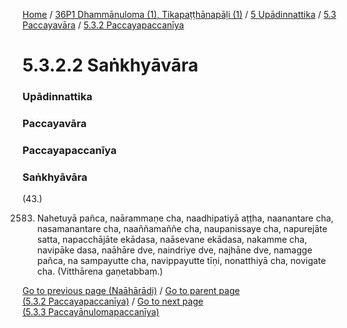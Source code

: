 
[Home](/) / [36P1 Dhammānuloma (1), Tikapaṭṭhānapāḷi (1)](../../../../36P1.md) / [5 Upādinnattika](../../../5.md) / [5.3 Paccayavāra](../../5.3.md) / [5.3.2 Paccayapaccanīya](../5.3.2.md)

# 5.3.2.2 Saṅkhyāvāra

### Upādinnattika

### Paccayavāra

### Paccayapaccanīya

### Saṅkhyāvāra

(43.)

2583. Nahetuyā pañca, naārammaṇe cha, naadhipatiyā aṭṭha, naanantare cha, nasamanantare cha, naaññamaññe cha, naupanissaye cha, napurejāte satta, napacchājāte ekādasa, naāsevane ekādasa, nakamme cha, navipāke dasa, naāhāre dve, naindriye dve, najhāne dve, namagge pañca, na sampayutte cha, navippayutte tīṇi, nonatthiyā cha, novigate cha. (Vitthārena gaṇetabbaṃ.)

[Go to previous page (Naāhārādi)](5.3.2.1/Naaharadi.md) / [Go to parent page (5.3.2 Paccayapaccanīya)](../5.3.2.md) / [Go to next page (5.3.3 Paccayānulomapaccanīya)](../5.3.3.md)


